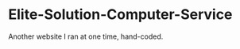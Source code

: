 Elite-Solution-Computer-Service
===============================

Another website I ran at one time, hand-coded.

